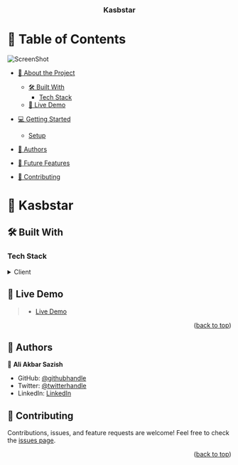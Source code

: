 <a name="readme-top"></a>

<div align="center">
  <h3><b> Kasbstar </b></h3>
</div>

# 📗 Table of Contents
![ScreenShot](https://github.com/akbarsazish/alborz/screenshot.png)


- [📖 About the Project](#about-project)
  - [🛠 Built With](#built-with)
    - [Tech Stack](#tech-stack)
  - [🚀 Live Demo](#live-demo)
- [💻 Getting Started](#getting-started)
  - [Setup](#setup)

- [👥 Authors](#authors)
- [🔭 Future Features](#future-features)
- [🤝 Contributing](#contributing)


<!-- PROJECT DESCRIPTION -->

# 📖 Kasbstar <a name="about-project"></a>

## 🛠 Built With <a name="built-with"></a>

### Tech Stack <a name="tech-stack"></a>

<details>
  <summary>Client</summary>
  <ul>
    <li><a href="#">HTML</a></li>
    <li><a href="#">CSS</a></li>
    <li><a href="#">Wordpress</a></li>
  </ul>
</details>



<!-- LIVE DEMO -->
## 🚀 Live Demo <a name="live-demo"></a>

> - [Live Demo ](https://kasbstar.ir)

<p align="right">(<a href="#readme-top">back to top</a>)</p>

<!-- GETTING STARTED -->

<!-- AUTHORS -->

## 👥 Authors <a name="authors"> </a>  

👤 **Ali Akbar Sazish**

- GitHub: [@githubhandle](https://github.com/akbarsazish)
- Twitter: [@twitterhandle](https://twitter.com/AliAkbarSazish1)
- LinkedIn: [LinkedIn](https://www.linkedin.com/in/ali-akbar-sazish/)


<!-- CONTRIBUTING -->

## 🤝 Contributing <a name="contributing"></a>
Contributions, issues, and feature requests are welcome!
Feel free to check the [issues page](../../issues/).

<p align="right">(<a href="#readme-top">back to top</a>)</p>


